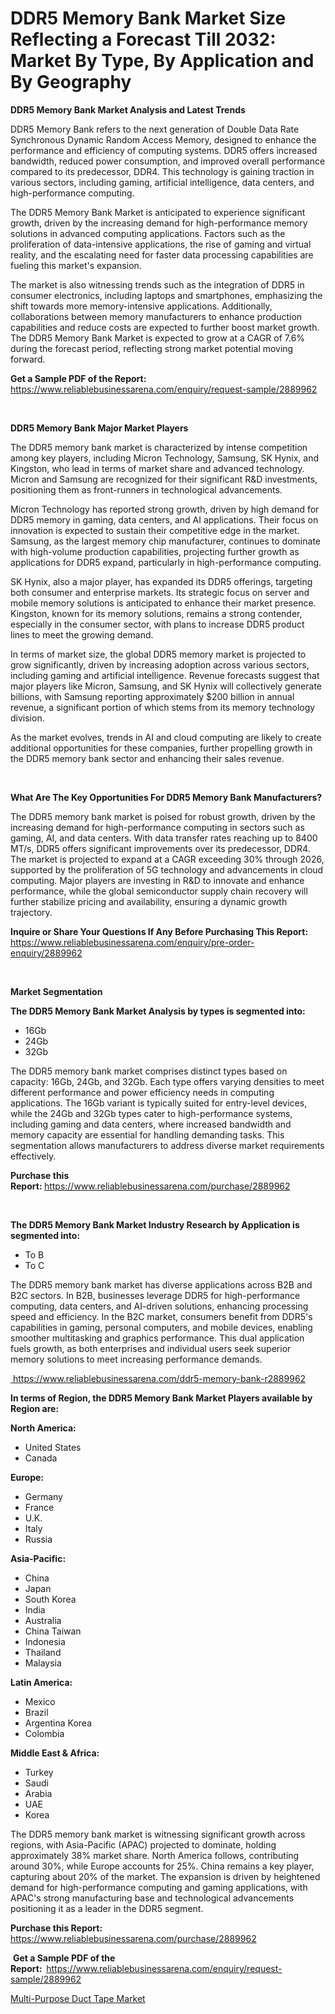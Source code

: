 <p><h1>DDR5 Memory Bank Market Size Reflecting a Forecast Till 2032: Market By Type, By Application and By Geography</h1></p><p><strong>DDR5 Memory Bank Market Analysis and Latest Trends</strong></p>
<p><p>DDR5 Memory Bank refers to the next generation of Double Data Rate Synchronous Dynamic Random Access Memory, designed to enhance the performance and efficiency of computing systems. DDR5 offers increased bandwidth, reduced power consumption, and improved overall performance compared to its predecessor, DDR4. This technology is gaining traction in various sectors, including gaming, artificial intelligence, data centers, and high-performance computing.</p><p>The DDR5 Memory Bank Market is anticipated to experience significant growth, driven by the increasing demand for high-performance memory solutions in advanced computing applications. Factors such as the proliferation of data-intensive applications, the rise of gaming and virtual reality, and the escalating need for faster data processing capabilities are fueling this market's expansion. </p><p>The market is also witnessing trends such as the integration of DDR5 in consumer electronics, including laptops and smartphones, emphasizing the shift towards more memory-intensive applications. Additionally, collaborations between memory manufacturers to enhance production capabilities and reduce costs are expected to further boost market growth. The DDR5 Memory Bank Market is expected to grow at a CAGR of 7.6% during the forecast period, reflecting strong market potential moving forward.</p></p>
<p><strong>Get a Sample PDF of the Report:&nbsp;</strong> <a href="https://www.reliablebusinessarena.com/enquiry/request-sample/2889962?utm_campaign=3212&utm_medium=2&utm_source=Github&utm_content=ia&utm_term=14032025&utm_id=ddr5-memory-bank">https://www.reliablebusinessarena.com/enquiry/request-sample/2889962</a></p>
<p>&nbsp;</p>
<p><strong>DDR5 Memory Bank Major Market Players</strong></p>
<p><p>The DDR5 memory bank market is characterized by intense competition among key players, including Micron Technology, Samsung, SK Hynix, and Kingston, who lead in terms of market share and advanced technology. Micron and Samsung are recognized for their significant R&D investments, positioning them as front-runners in technological advancements. </p><p>Micron Technology has reported strong growth, driven by high demand for DDR5 memory in gaming, data centers, and AI applications. Their focus on innovation is expected to sustain their competitive edge in the market. Samsung, as the largest memory chip manufacturer, continues to dominate with high-volume production capabilities, projecting further growth as applications for DDR5 expand, particularly in high-performance computing.</p><p>SK Hynix, also a major player, has expanded its DDR5 offerings, targeting both consumer and enterprise markets. Its strategic focus on server and mobile memory solutions is anticipated to enhance their market presence. Kingston, known for its memory solutions, remains a strong contender, especially in the consumer sector, with plans to increase DDR5 product lines to meet the growing demand.</p><p>In terms of market size, the global DDR5 memory market is projected to grow significantly, driven by increasing adoption across various sectors, including gaming and artificial intelligence. Revenue forecasts suggest that major players like Micron, Samsung, and SK Hynix will collectively generate billions, with Samsung reporting approximately $200 billion in annual revenue, a significant portion of which stems from its memory technology division.</p><p>As the market evolves, trends in AI and cloud computing are likely to create additional opportunities for these companies, further propelling growth in the DDR5 memory bank sector and enhancing their sales revenue.</p></p>
<p>&nbsp;</p>
<p><strong>What Are The Key Opportunities For DDR5 Memory Bank Manufacturers?</strong></p>
<p><p>The DDR5 memory bank market is poised for robust growth, driven by the increasing demand for high-performance computing in sectors such as gaming, AI, and data centers. With data transfer rates reaching up to 8400 MT/s, DDR5 offers significant improvements over its predecessor, DDR4. The market is projected to expand at a CAGR exceeding 30% through 2026, supported by the proliferation of 5G technology and advancements in cloud computing. Major players are investing in R&D to innovate and enhance performance, while the global semiconductor supply chain recovery will further stabilize pricing and availability, ensuring a dynamic growth trajectory.</p></p>
<p><strong>Inquire or Share Your Questions If Any Before Purchasing This Report:</strong> <a href="https://www.reliablebusinessarena.com/enquiry/pre-order-enquiry/2889962?utm_campaign=3212&utm_medium=2&utm_source=Github&utm_content=ia&utm_term=14032025&utm_id=ddr5-memory-bank">https://www.reliablebusinessarena.com/enquiry/pre-order-enquiry/2889962</a></p>
<p>&nbsp;</p>
<p><strong>Market Segmentation</strong></p>
<p><strong>The DDR5 Memory Bank Market Analysis by types is segmented into:</strong></p>
<p><ul><li>16Gb</li><li>24Gb</li><li>32Gb</li></ul></p>
<p><p>The DDR5 memory bank market comprises distinct types based on capacity: 16Gb, 24Gb, and 32Gb. Each type offers varying densities to meet different performance and power efficiency needs in computing applications. The 16Gb variant is typically suited for entry-level devices, while the 24Gb and 32Gb types cater to high-performance systems, including gaming and data centers, where increased bandwidth and memory capacity are essential for handling demanding tasks. This segmentation allows manufacturers to address diverse market requirements effectively.</p></p>
<p><strong>Purchase this Report:&nbsp;</strong><a href="https://www.reliablebusinessarena.com/purchase/2889962?utm_campaign=3212&utm_medium=2&utm_source=Github&utm_content=ia&utm_term=14032025&utm_id=ddr5-memory-bank">https://www.reliablebusinessarena.com/purchase/2889962</a></p>
<p>&nbsp;</p>
<p><strong>The DDR5 Memory Bank Market Industry Research by Application is segmented into:</strong></p>
<p><ul><li>To B</li><li>To C</li></ul></p>
<p><p>The DDR5 memory bank market has diverse applications across B2B and B2C sectors. In B2B, businesses leverage DDR5 for high-performance computing, data centers, and AI-driven solutions, enhancing processing speed and efficiency. In the B2C market, consumers benefit from DDR5's capabilities in gaming, personal computers, and mobile devices, enabling smoother multitasking and graphics performance. This dual application fuels growth, as both enterprises and individual users seek superior memory solutions to meet increasing performance demands.</p></p>
<p><a href="https://www.reliablebusinessarena.com/ddr5-memory-bank-r2889962?utm_campaign=3212&utm_medium=2&utm_source=Github&utm_content=ia&utm_term=14032025&utm_id=ddr5-memory-bank">&nbsp;https://www.reliablebusinessarena.com/ddr5-memory-bank-r2889962</a></p>
<p><strong>In terms of Region, the DDR5 Memory Bank Market Players available by Region are:</strong></p>
<p>
    <p> <strong> North America: </strong>
        <ul>
            <li>United States</li>
            <li>Canada</li>
        </ul>
        </p> 
    <p> <strong> Europe: </strong>
        <ul>
            <li>Germany</li>
            <li>France</li>
            <li>U.K.</li>
            <li>Italy</li>
            <li>Russia</li>
        </ul>
        </p> 
    <p> <strong> Asia-Pacific: </strong>
        <ul>
            <li>China</li>
            <li>Japan</li>
            <li>South Korea</li>
            <li>India</li>
            <li>Australia</li>
            <li>China Taiwan</li>
            <li>Indonesia</li>
            <li>Thailand</li>
            <li>Malaysia</li>
        </ul>
        </p> 
    <p> <strong> Latin America: </strong>
        <ul>
            <li>Mexico</li>
            <li>Brazil</li>
            <li>Argentina Korea</li>
            <li>Colombia</li>
        </ul>
        </p> 
    <p> <strong> Middle East & Africa: </strong>
        <ul>
            <li>Turkey</li>
            <li>Saudi</li>
            <li>Arabia</li>
            <li>UAE</li>
            <li>Korea</li>
        </ul>
    </p>
    </p>
<p><p>The DDR5 memory bank market is witnessing significant growth across regions, with Asia-Pacific (APAC) projected to dominate, holding approximately 38% market share. North America follows, contributing around 30%, while Europe accounts for 25%. China remains a key player, capturing about 20% of the market. The expansion is driven by heightened demand for high-performance computing and gaming applications, with APAC's strong manufacturing base and technological advancements positioning it as a leader in the DDR5 segment.</p></p>
<p><strong>Purchase this Report: </strong><a href="https://www.reliablebusinessarena.com/purchase/2889962?utm_campaign=3212&utm_medium=2&utm_source=Github&utm_content=ia&utm_term=14032025&utm_id=ddr5-memory-bank">https://www.reliablebusinessarena.com/purchase/2889962</a></p>
<p>&nbsp;<strong>Get a Sample PDF of the Report:&nbsp;&nbsp;</strong><a href="https://www.reliablebusinessarena.com/enquiry/request-sample/2889962?utm_campaign=3212&utm_medium=2&utm_source=Github&utm_content=ia&utm_term=14032025&utm_id=ddr5-memory-bank">https://www.reliablebusinessarena.com/enquiry/request-sample/2889962</a></p>
<p><strong></strong></p>
<p><p><a href="https://github.com/anggigpps/Market-Research-Report-List-1/blob/main/multi-purpose-duct-tape-market.md?utm_campaign=3212&utm_medium=2&utm_source=Github&utm_content=ia&utm_term=14032025&utm_id=ddr5-memory-bank">Multi-Purpose Duct Tape Market</a></p></p>